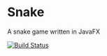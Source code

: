 # Snake
A snake game written in JavaFX

[![Build Status](https://travis-ci.org/MaximeDeus/Snake.svg?branch=master)](https://travis-ci.org/MaximeDeus/Snake)
